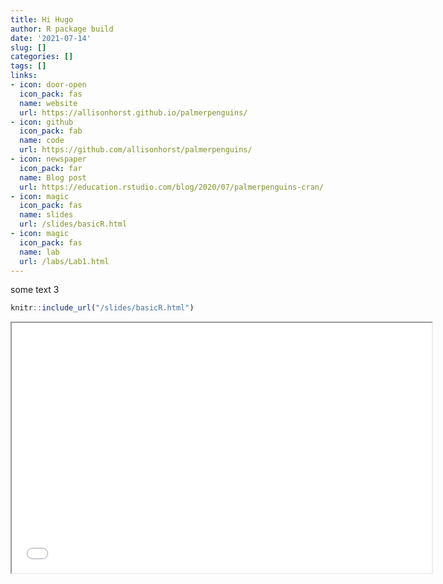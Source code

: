```yaml
---
title: Hi Hugo
author: R package build
date: '2021-07-14'
slug: []
categories: []
tags: []
links:
- icon: door-open
  icon_pack: fas
  name: website
  url: https://allisonhorst.github.io/palmerpenguins/
- icon: github
  icon_pack: fab
  name: code
  url: https://github.com/allisonhorst/palmerpenguins/
- icon: newspaper
  icon_pack: far
  name: Blog post
  url: https://education.rstudio.com/blog/2020/07/palmerpenguins-cran/
- icon: magic
  icon_pack: fas
  name: slides
  url: /slides/basicR.html
- icon: magic
  icon_pack: fas
  name: lab
  url: /labs/Lab1.html
---
```


some text 3


```r
knitr::include_url("/slides/basicR.html")
```

<iframe src="/slides/basicR.html" width="672" height="400px"></iframe>
